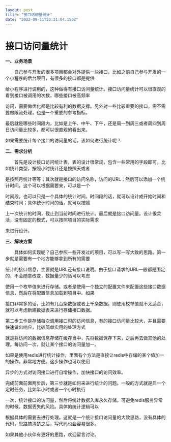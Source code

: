 ```yaml
---
layout: post
title: "接口访问量统计"
date: "2022-09-11T23:21:04.150Z"
---
```

接口访问量统计
=======

**一、业务场景**

　　自己参与开发的很多项目都会对外提供一些接口，比如之前自己参与开发的一个小程序的后台项目，有很多的接口都是提供

给小程序进行调用的，这种做得有接口访问量统计。接口访问量统计可以很直观的看到接口被调用的次数，哪些接口被高频率

访问，需要做优化都是比较有利的数据支撑。另外对一些比较重要的接口，需不需要做限流处理，也是一个重要的参考指标。

最后就是哪些时间段内，比如是上午、中午、下午，还是周一到周三或者周四到周日访问量比较多，都可以很直观的看出来。

如果需要统计每个接口的访问量的话，该如何进行统计呢？

**二、需求分析**

　　首先是设计接口访问统计表，表的设计很常规，包含一些常用的字段即可。比如统计类型，按照小时统计还是按照天或者

是按照月统计等等；其次就是接口的访问名称，访问的URL；然后可以添加一个统计时间，这个可以根据需要来，可以是一个

时间段，也可以只是一个具体的统计时间。时间段的话，就可以设计成开始时间和结束时间；具体统计时间的话，就可以按照

上一次统计的时间，截止到当前时间进行统计。最后就是接口访问量。设计很灵活，没有固定的模式，可以按照项目的实际需求

来进行设计。

**三、解决方案**

　　具体如何实现呢？自己参照一些开发过的项目，可以写一写大致的思路。第一步就是需要有一个地方能够拿到所有的需要

统计的接口信息，主要就是URL还有接口说明。由于接口请求的URL一般都是固定的，不会随意改变，数据量少的话可以考虑

使用一个枚举值来进行存储。或者是使用一个独立的配置文件来配置这些接口数据信息，然后在将配置信息加载到项目中。如果

接口非常多的话，比如有几百条数据或者上千条数据，则使用枚举值就不太适合，就可以考虑新建数据表来进行存储接口数据。

第二步工作是存储每次调用接口时的访问信息，有的接口访问量比较大，并且需要快速做出响应，比较简单实用的处理方式

就是将访问的数据信息存储在缓存当中，先将数据保存下来，之后再去做其他的处理。每访问一次，就让某个接口的访问量加一。

如果是使用redis进行统计操作，里面有个方法是直接让redis中存储的某个值加一的操作，非常地方便。这步操作也可以使用

异步的方式对访问接口进行自增操作，加快接口的访问效率。

完成前面前面两步后，第三步就是如何来进行统计的问题。一般的方式就是启一个定时任务，比如半小时或者一个小时执行

一次，统计接口的访问量，然后将统计数据入库永久存储。可避免redis服务异常的时候，数据丢失的风险。具体的统计逻辑可以

根据具体的需要去进行处理。这就是一个统计接口访问量的大致思路，没有具体的代码，思路搞清楚之后，写代码也会容易很多。

如果其他小伙伴有更好的思路，欢迎留言讨论。